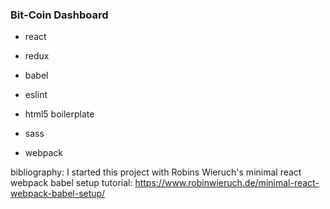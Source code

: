 ### Bit-Coin Dashboard


- react
- redux

- babel
- eslint
- html5 boilerplate
- sass
- webpack


bibliography:
I started this project with Robins Wieruch's minimal react webpack babel setup tutorial:
https://www.robinwieruch.de/minimal-react-webpack-babel-setup/